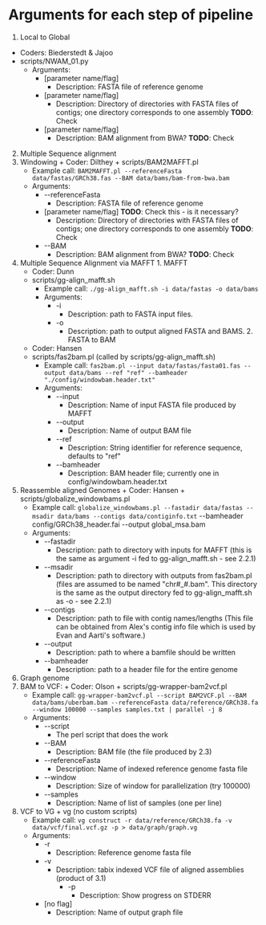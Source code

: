 # Arguments for each step of pipeline

1. Local to Global
  + Coders: Biederstedt & Jajoo
  + scripts/NWAM_01.py
    + Arguments:
      + [parameter name/flag]
        + Description: FASTA file of reference genome
      + [parameter name/flag]
        + Description: Directory of directories with FASTA files of contigs;
        one directory corresponds to one assembly **TODO**: Check
      + [parameter name/flag]
        + Description: BAM alignment from BWA? **TODO**: Check
2. Multiple Sequence alignment
  1. Windowing
    + Coder: Dilthey
    + scripts/BAM2MAFFT.pl
      + Example call: `BAM2MAFFT.pl --referenceFasta data/fastas/GRCh38.fas
      --BAM data/bams/bam-from-bwa.bam`
      + Arguments:
        + --referenceFasta
          + Description: FASTA file of reference genome
        + [parameter name/flag] **TODO**: Check this - is it necessary?
          + Description: Directory of directories with FASTA files of contigs;
          one directory corresponds to one assembly **TODO**: Check
        + --BAM
          + Description: BAM alignment from BWA? **TODO**: Check
  2. Multiple Sequence Alignment via MAFFT
    1. MAFFT
      + Coder: Dunn
      + scripts/gg-align_mafft.sh
        + Example call: `./gg-align_mafft.sh -i data/fastas -o data/bams`
        + Arguments:
          + -i
            + Description: path to FASTA input files.
          + -o
            + Description: path to output aligned FASTA and BAMS.
    2. FASTA to BAM
      + Coder: Hansen
      + scripts/fas2bam.pl (called by scripts/gg-align_mafft.sh)
        + Example call: `fas2bam.pl --input data/fastas/fasta01.fas --output
        data/bams --ref "ref" --bamheader "./config/windowbam.header.txt"`
        + Arguments:
          + --input
            + Description: Name of input FASTA file produced by MAFFT
          + --output
            + Description: Name of output BAM file
          + --ref
            + Description: String identifier for reference sequence, defaults to
            "ref"
          + --bamheader
            + Description: BAM header file; currently one in
            config/windowbam.header.txt
  3. Reassemble aligned Genomes
    + Coder: Hansen
    + scripts/globalize_windowbams.pl
      + Example call: `globalize_windowbams.pl --fastadir data/fastas --msadir
      data/bams --contigs data/contiginfo.txt` --bamheader config/GRCh38_header.fai --output global_msa.bam
      + Arguments:
        + --fastadir
          + Description: path to directory with inputs for MAFFT (this is the
            same as argument -i fed to gg-align_mafft.sh - see 2.2.1)
        + --msadir
          + Description: path to directory with outputs from fas2bam.pl (files
            are assumed to be named "chr#_#.bam".  This directory is the same
            as the output directory fed to gg-align_mafft.sh as -o - see 2.2.1)
        + --contigs
          + Description: path to file with contig names/lengths (This file
            can be obtained from Alex's contig info file which is used by
            Evan and Aarti's software.)
        + --output
          + Description: path to where a bamfile should be written
        + --bamheader
          + Description: path to a header file for the entire genome
3. Graph genome
  1. BAM to VCF:
    + Coder: Olson
    + scripts/gg-wrapper-bam2vcf.pl
      + Example call: `gg-wrapper-bam2vcf.pl --script BAM2VCF.pl --BAM data/bams/uberbam.bam --referenceFasta
      data/reference/GRCh38.fa --window 100000 --samples samples.txt | parallel -j 8`
      + Arguments:
	    + --script
		  + The perl script that does the work
        + --BAM
          + Description: BAM file (the file produced by 2.3)
        + --referenceFasta
          + Description: Name of indexed reference genome fasta file
        + --window
          + Description: Size of window for parallelization (try 100000)
		+ --samples
		  + Description: Name of list of samples (one per line)
  2. VCF to VG
    + vg (no custom scripts)
      + Example call: `vg construct -r data/reference/GRCh38.fa -v data/vcf/final.vcf.gz -p >
      data/graph/graph.vg`
      + Arguments:
        + -r
          + Description: Reference genome fasta file
        + -v
          + Description: tabix indexed VCF file of aligned assemblies (product of 3.1)
    		+ -p
    		  + Description: Show progress on STDERR
        + [no flag]
          + Description: Name of output graph file
